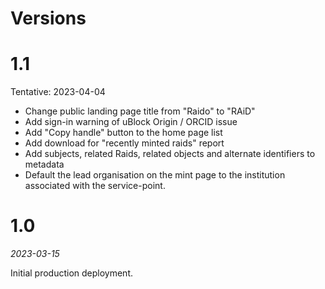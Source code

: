 # Versions

# 1.1

Tentative: 2023-04-04

* Change public landing page title from "Raido" to "RAiD"
* Add sign-in warning of uBlock Origin / ORCID issue
* Add "Copy handle" button to the home page list
* Add download for "recently minted raids" report
* Add subjects, related Raids, related objects and alternate identifiers to metadata
* Default the lead organisation on the mint page to the institution
  associated with the service-point.


# 1.0

_2023-03-15_

Initial production deployment.


